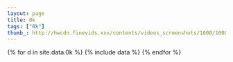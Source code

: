 ```yaml
--- 
layout: page
title: 0k
tags: ["0k"]
thumb_: http://hwcdn.finevids.xxx/contents/videos_screenshots/1000/1000/preview.mp4.jpg
---
```

<div class="text-center">
{% for d in site.data.0k %}
  {% include data %}
{% endfor %}
</div>